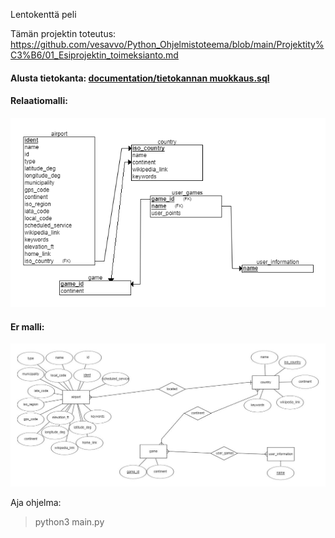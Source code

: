 Lentokenttä peli


Tämän projektin toteutus: https://github.com/vesavvo/Python_Ohjelmistoteema/blob/main/Projektity%C3%B6/01_Esiprojektin_toimeksianto.md





#### Alusta tietokanta:  [documentation/tietokannan muokkaus.sql](https://github.com/andrew-karppinen/Lentokonepeli/blob/main/documentation/tietokannan%20muokkaus.sql)

#### Relaatiomalli:
![kuva](https://github.com/andrew-karppinen/Lentokonepeli/blob/main/documentation/relaatiomalli.png)


#### Er malli:
![kuva](https://github.com/andrew-karppinen/Lentokonepeli/blob/main/documentation/er%20malli.jpg)

Aja ohjelma:
> python3 main.py
